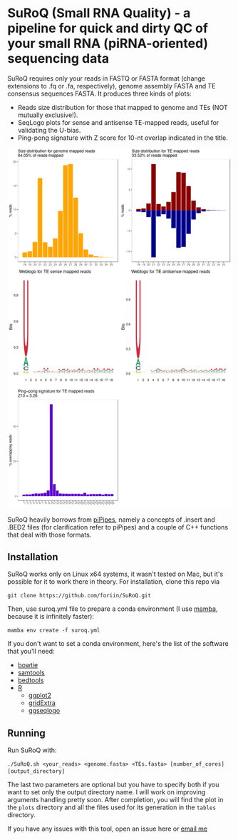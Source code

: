 # SuRoQ (Small RNA Quality) - a pipeline for quick and dirty QC of your small RNA (piRNA-oriented) sequencing data
SuRoQ requires only your reads in FASTQ or FASTA format (change extensions to .fq or .fa, respectively), genome assembly FASTA and TE consensus sequences FASTA. It produces three kinds of plots:
- Reads size distribution for those that mapped to genome and TEs (NOT mutually exclusive!).
- SeqLogo plots for sense and antisense TE-mapped reads, useful for validating the U-bias.
- Ping-pong signature with Z score for 10-nt overlap indicated in the title.
  
<img src=https://github.com/foriin/SuRoQ/blob/main/example/suroq_output.png width="600">

SuRoQ heavily borrows from [piPipes](https://github.com/bowhan/piPipes), namely a concepts of .insert and .BED2 files (for clarification refer to piPipes) and a couple of C++ functions that deal with those formats.

## Installation
SuRoQ works only on Linux x64 systems, it wasn't tested on Mac, but it's possible for it to work there in theory. For installation, clone this repo via
```
git clone https://github.com/foriin/SuRoQ.git
```
Then, use suroq.yml file to prepare a conda environment (I use [mamba](https://anaconda.org/conda-forge/mamba), because it is infinitely faster):
```
mamba env create -f suroq.yml
```
If you don't want to set a conda environment, here's the list of the software that you'll need:
- [bowtie](https://bowtie-bio.sourceforge.net/index.shtml)
- [samtools](http://www.htslib.org/)
- [bedtools](https://bedtools.readthedocs.io/en/latest/)
- [R](https://www.r-project.org/)
  - [ggplot2](https://ggplot2.tidyverse.org/)
  - [gridExtra](https://cran.r-project.org/web/packages/gridExtra/index.html)
  - [ggseqlogo](https://omarwagih.github.io/ggseqlogo/)
 
## Running
Run SuRoQ with:
```
./SuRoQ.sh <your_reads> <genome.fasta> <TEs.fasta> [number_of_cores] [output_directory]
```
The last two parameters are optional but you have to specify both if you want to set only the output directory name. I will work on improving arguments handling pretty soon.
After completion, you will find the plot in the `plots` directory and all the files used for its generation in the `tables` directory.

If you have any issues with this tool, open an issue here or [email me](mailto:liartom2@gmail.com)
